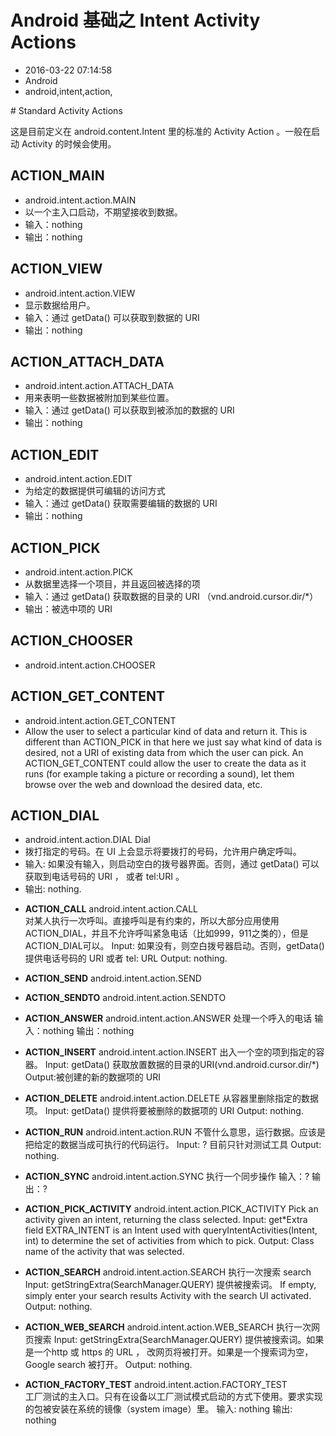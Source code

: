 # Android 基础之 Intent Activity Actions
- 2016-03-22 07:14:58
- Android
- android,intent,action,

<!--markdown--># Standard Activity Actions

这是目前定义在 android.content.Intent 里的标准的 Activity Action 。一般在启动 Activity 的时候会使用。

##  ACTION\_MAIN 
* android.intent.action.MAIN 
* 以一个主入口启动，不期望接收到数据。
* 输入：nothing
* 输出：nothing

## ACTION\_VIEW
* android.intent.action.VIEW 
* 显示数据给用户。
* 输入：通过 getData() 可以获取到数据的 URI
* 输出：nothing

## ACTION\_ATTACH\_DATA
* android.intent.action.ATTACH_DATA 
* 用来表明一些数据被附加到某些位置。
* 输入：通过 getData() 可以获取到被添加的数据的 URI
* 输出：nothing

## ACTION_EDIT
* android.intent.action.EDIT 
* 为给定的数据提供可编辑的访问方式
* 输入：通过 getData() 获取需要编辑的数据的 URI
* 输出：nothing

## ACTION\_PICK
* android.intent.action.PICK 
* 从数据里选择一个项目，并且返回被选择的项
* 输入：通过 getData() 获取数据的目录的 URI （vnd.android.cursor.dir/*）
* 输出：被选中项的 URI

## ACTION\_CHOOSER
* android.intent.action.CHOOSER

## ACTION\_GET\_CONTENT 
* android.intent.action.GET_CONTENT 
* Allow the user to select a particular kind of data and return it. This is different than ACTION\_PICK in that here we just say what kind of data is desired, not a URI of existing data from which the user can pick. An ACTION\_GET\_CONTENT could allow the user to create the data as it runs (for example taking a picture or recording a sound), let them browse over the web and download the desired data, etc.

## ACTION_DIAL
* android.intent.action.DIAL Dial 
* 拨打指定的号码。在 UI 上会显示将要拨打的号码，允许用户确定呼叫。
* 输入: 如果没有输入，则启动空白的拨号器界面。否则，通过 getData() 可以获取到电话号码的 URI ， 或者 tel:URI 。
* 输出: nothing.

 - **ACTION_CALL** 
android.intent.action.CALL  
对某人执行一次呼叫。直接呼叫是有约束的，所以大部分应用使用ACTION_DIAL，并且不允许呼叫紧急电话（比如999，911之类的），但是ACTION_DIAL可以。
    Input: 如果没有，则空白拨号器启动。否则，getData() 提供电话号码的 URI 或者 tel: URL
    Output: nothing.

 - **ACTION_SEND** 
    android.intent.action.SEND 

 - **ACTION_SENDTO** 
    android.intent.action.SENDTO

 - **ACTION_ANSWER** 
    android.intent.action.ANSWER 
    处理一个呼入的电话
    输入：nothing
    输出：nothing

 - **ACTION_INSERT** 
    android.intent.action.INSERT 
    出入一个空的项到指定的容器。
    Input: getData() 获取放置数据的目录的URI(vnd.android.cursor.dir/*)
    Output:被创建的新的数据项的 URI

 - **ACTION_DELETE** 
    android.intent.action.DELETE 
    从容器里删除指定的数据项。
    Input: getData() 提供将要被删除的数据项的 URI
    Output: nothing.

 - **ACTION_RUN** 
    android.intent.action.RUN 
    不管什么意思，运行数据。应该是把给定的数据当成可执行的代码运行。
    Input: ? 目前只针对测试工具
    Output: nothing.

 - **ACTION_SYNC** 
    android.intent.action.SYNC 
    执行一个同步操作
    输入：?
    输出：?

 - **ACTION_PICK_ACTIVITY** 
    android.intent.action.PICK_ACTIVITY Pick an activity given an intent, returning the class selected.
    Input: get*Extra field EXTRA_INTENT is an Intent used with queryIntentActivities(Intent, int) to determine the set of activities from which to pick.
    Output: Class name of the activity that was selected.

 - **ACTION_SEARCH** 
    android.intent.action.SEARCH 
    执行一次搜索 search
    Input: getStringExtra(SearchManager.QUERY) 提供被搜索词。 If empty, simply enter your search results Activity with the search UI activated.
    Output: nothing.

 - **ACTION_WEB_SEARCH** 
    android.intent.action.WEB_SEARCH 
    执行一次网页搜索
    Input: getStringExtra(SearchManager.QUERY) 提供被搜索词。如果是一个http 或 https 的 URL ， 改网页将被打开。如果是一个搜索词为空，Google search 被打开。
    Output: nothing.

 - **ACTION_FACTORY_TEST** 
    android.intent.action.FACTORY_TEST  
    工厂测试的主入口。只有在设备以工厂测试模式启动的方式下使用。要求实现的包被安装在系统的镜像（system image）里。
    输入: nothing
    输出: nothing